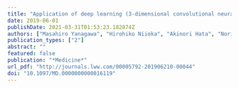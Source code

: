 ```yaml
---
title: "Application of deep learning (3-dimensional convolutional neural network) for the prediction of pathological invasiveness in lung adenocarcinoma"
date: 2019-06-01
publishDate: 2021-03-31T01:53:23.182874Z
authors: ["Masahiro Yanagawa", "Hirohiko Niioka", "Akinori Hata", "Noriko Kikuchi", "Osamu Honda", "Hiroyuki Kurakami", "Eiichi Morii", "Masayuki Noguchi", "Yoshiyuki Watanabe", "Jun Miyake", "Noriyuki Tomiyama"]
publication_types: ["2"]
abstract: ""
featured: false
publication: "*Medicine*"
url_pdf: "http://journals.lww.com/00005792-201906210-00044"
doi: "10.1097/MD.0000000000016119"
---
```


